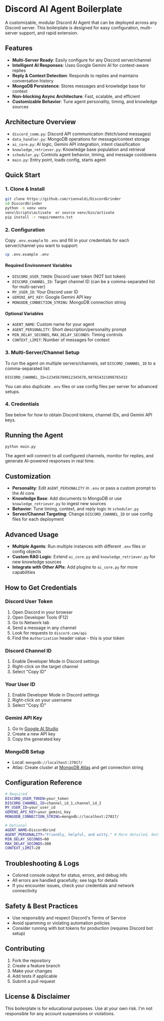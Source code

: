 
# Discord AI Agent Boilerplate

A customizable, modular Discord AI Agent that can be deployed across any Discord server. This boilerplate is designed for easy configuration, multi-server support, and rapid extension.

## Features

- **Multi-Server Ready**: Easily configure for any Discord server/channel
- **Intelligent AI Responses**: Uses Google Gemini AI for context-aware replies
- **Reply & Context Detection**: Responds to replies and maintains conversation history
- **MongoDB Persistence**: Stores messages and knowledge base for context
- **Non-blocking Async Architecture**: Fast, scalable, and efficient
- **Customizable Behavior**: Tune agent personality, timing, and knowledge sources

## Architecture Overview

- `discord_comm.py`: Discord API communication (fetch/send messages)
- `data_handler.py`: MongoDB operations for message/context storage
- `ai_core.py`: AI logic, Gemini API integration, intent classification
- `knowledge_retriever.py`: Knowledge base population and retrieval
- `scheduler.py`: Controls agent behavior, timing, and message cooldowns
- `main.py`: Entry point, loads config, starts agent

## Quick Start

### 1. Clone & Install

```bash
git clone https://github.com/rionnaldi/DiscordGrinder
cd DiscordGrinder
python -m venv venv
venv\Scripts\activate  or source venv/bin/activate
pip install -r requirements.txt
```

### 2. Configuration

Copy `.env.example` to `.env` and fill in your credentials for each server/channel you want to support:

```bash
cp .env.example .env
```

#### Required Environment Variables

- `DISCORD_USER_TOKEN`: Discord user token (NOT bot token)
- `DISCORD_CHANNEL_ID`: Target channel ID (can be a comma-separated list for multi-server)
- `MY_USER_ID`: Your Discord user ID
- `GEMINI_API_KEY`: Google Gemini API key
- `MONGODB_CONNECTION_STRING`: MongoDB connection string

#### Optional Variables

- `AGENT_NAME`: Custom name for your agent
- `AGENT_PERSONALITY`: Short description/personality prompt
- `MIN_DELAY_SECONDS`, `MAX_DELAY_SECONDS`: Timing controls
- `CONTEXT_LIMIT`: Number of messages for context

### 3. Multi-Server/Channel Setup

To run the agent on multiple servers/channels, set `DISCORD_CHANNEL_ID` to a comma-separated list:

```
DISCORD_CHANNEL_ID=123456789012345678,987654321098765432
```

You can also duplicate `.env` files or use config files per server for advanced setups.

### 4. Credentials

See below for how to obtain Discord tokens, channel IDs, and Gemini API keys.

## Running the Agent

```bash
python main.py
```

The agent will connect to all configured channels, monitor for replies, and generate AI-powered responses in real time.

## Customization

- **Personality**: Edit `AGENT_PERSONALITY` in `.env` or pass a custom prompt to the AI core
- **Knowledge Base**: Add documents to MongoDB or use `knowledge_retriever.py` to ingest new sources
- **Behavior**: Tune timing, context, and reply logic in `scheduler.py`
- **Server/Channel Targeting**: Change `DISCORD_CHANNEL_ID` or use config files for each deployment

## Advanced Usage

- **Multiple Agents**: Run multiple instances with different `.env` files or config objects
- **Custom RAG Logic**: Extend `ai_core.py` and `knowledge_retriever.py` for new knowledge sources
- **Integrate with Other APIs**: Add plugins to `ai_core.py` for more capabilities

## How to Get Credentials

### Discord User Token
1. Open Discord in your browser
2. Open Developer Tools (F12)
3. Go to Network tab
4. Send a message in any channel
5. Look for requests to `discord.com/api`
6. Find the `Authorization` header value - this is your token

### Discord Channel ID
1. Enable Developer Mode in Discord settings
2. Right-click on the target channel
3. Select "Copy ID"

### Your User ID
1. Enable Developer Mode in Discord settings
2. Right-click on your username
3. Select "Copy ID"

### Gemini API Key
1. Go to [Google AI Studio](https://aistudio.google.com/)
2. Create a new API key
3. Copy the generated key

### MongoDB Setup

- Local: `mongodb://localhost:27017/`
- Atlas: Create cluster at [MongoDB Atlas](https://www.mongodb.com/atlas) and get connection string

## Configuration Reference

```bash
# Required
DISCORD_USER_TOKEN=your_token
DISCORD_CHANNEL_ID=channel_id_1,channel_id_2
MY_USER_ID=your_user_id
GEMINI_API_KEY=your_gemini_key
MONGODB_CONNECTION_STRING=mongodb://localhost:27017/

# Optional
AGENT_NAME=DiscordGrind
AGENT_PERSONALITY="Friendly, helpful, and witty." # More detailed, better
MIN_DELAY_SECONDS=60
MAX_DELAY_SECONDS=300
CONTEXT_LIMIT=20
```

## Troubleshooting & Logs

- Colored console output for status, errors, and debug info
- All errors are handled gracefully; see logs for details
- If you encounter issues, check your credentials and network connectivity

## Safety & Best Practices

- Use responsibly and respect Discord's Terms of Service
- Avoid spamming or violating automation policies
- Consider running with bot tokens for production (requires Discord bot setup)

## Contributing

1. Fork the repository
2. Create a feature branch
3. Make your changes
4. Add tests if applicable
5. Submit a pull request

## License & Disclaimer

This boilerplate is for educational purposes. Use at your own risk. I'm not responsible for any account suspensions or violations.

